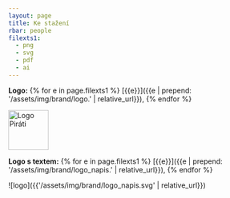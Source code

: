 ```yaml
---
layout: page
title: Ke stažení
rbar: people
filexts1:
  - png
  - svg
  - pdf
  - ai
---
```




**Logo:** {% for e in page.filexts1 %} [{{e}}]({{e | prepend: '/assets/img/brand/logo.' | relative_url}}), {% endfor %}

<img src="{{'/assets/img/brand/logo.png' | relative_url}}" alt="Logo Piráti" style="width: 80px;"/>

**Logo s textem:** {% for e in page.filexts1 %} [{{e}}]({{e | prepend: '/assets/img/brand/logo_napis.' | relative_url}}), {% endfor %}

![logo]({{'/assets/img/brand/logo_napis.svg' | relative_url}})
